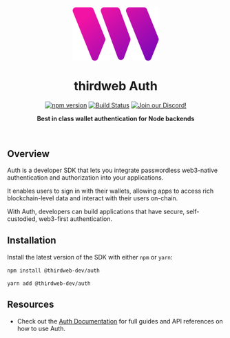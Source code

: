 <p align="center">
<br />
<a href="https://thirdweb.com"><img src="https://github.com/thirdweb-dev/js/blob/main/legacy_packages/sdk/logo.svg?raw=true" width="200" alt=""/></a>
<br />
</p>
<h1 align="center">thirdweb Auth</h1>
<p align="center">
<a href="https://www.npmjs.com/package/@thirdweb-dev/auth"><img src="https://img.shields.io/npm/v/@thirdweb-dev/auth?color=red&label=npm&logo=npm" alt="npm version"/></a>
<a href="https://github.com/thirdweb-dev/js/actions/workflows/build-test-lint.yml"><img alt="Build Status" src="https://github.com/thirdweb-dev/js/actions/workflows/build-test-lint.yml/badge.svg"/></a>
<a href="https://discord.gg/thirdweb"><img alt="Join our Discord!" src="https://img.shields.io/discord/834227967404146718.svg?color=7289da&label=discord&logo=discord&style=flat"/></a>

</p>
<p align="center"><strong>Best in class wallet authentication for Node backends</strong></p>
<br />

## Overview

Auth is a developer SDK that lets you integrate passwordless web3-native authentication and authorization into your applications.

It enables users to sign in with their wallets, allowing apps to access rich blockchain-level data and interact with their users on-chain.

With Auth, developers can build applications that have secure, self-custodied, web3-first authentication.

## Installation

Install the latest version of the SDK with either `npm` or `yarn`:

```shell
npm install @thirdweb-dev/auth
```

```shell
yarn add @thirdweb-dev/auth
```

## Resources

- Check out the [Auth Documentation](https://portal.thirdweb.com/auth) for full guides and API references on how to use Auth.
